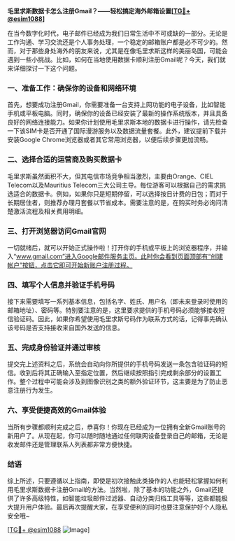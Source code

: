 **毛里求斯数据卡怎么注册Gmail？——轻松搞定海外邮箱设置[[TG💪+ @esim1088](https://t.me/s/esim1088)]**

在当今数字化时代，电子邮件已经成为我们日常生活中不可或缺的一部分。无论是工作沟通、学习交流还是个人事务处理，一个稳定的邮箱账户都是必不可少的。然而，对于那些身处海外的朋友来说，尤其是在像毛里求斯这样的美丽岛国，可能会遇到一些小挑战。比如，如何在当地使用数据卡顺利注册Gmail呢？今天，我们就来详细探讨一下这个问题。

### 一、准备工作：确保你的设备和网络环境

首先，想要成功注册Gmail，你需要准备一台支持上网功能的电子设备，比如智能手机或平板电脑。同时，确保你的设备已经安装了最新的操作系统版本，并且具备良好的网络连接能力。如果你计划使用毛里求斯本地的数据卡进行操作，请先检查一下该SIM卡是否开通了国际漫游服务以及数据流量套餐。此外，建议提前下载并安装Google Chrome浏览器或者其它常用浏览器，以便后续步骤更加流畅。

### 二、选择合适的运营商及购买数据卡

毛里求斯虽然面积不大，但其电信市场竞争相当激烈，主要由Orange、CIEL Telecom以及Mauritius Telecom三大公司主导。每位游客可以根据自己的需求挑选适合的数据卡。例如，如果你只是短期停留，可以选择按日计费的日包；而对于长期居住者，则推荐办理月套餐以节省成本。需要注意的是，在购买时务必询问清楚激活流程及相关费用明细。

### 三、打开浏览器访问Gmail官网

一切就绪后，就可以开始正式操作啦！打开你的手机或平板上的浏览器程序，并输入“www.gmail.com”进入Google邮件服务主页。此时你会看到页面顶部有“创建帐户”按钮，点击它即可开始新账户注册过程。

### 四、填写个人信息并验证手机号码

接下来需要填写一系列基本信息，包括名字、姓氏、用户名（即未来登录时使用的邮箱地址）、密码等。特别要注意的是，这里要求提供的手机号码必须能够接收短信验证码。因此，如果你希望使用毛里求斯号码作为联系方式的话，记得事先确认该号码是否支持接收来自国外发送的信息。

### 五、完成身份验证并通过审核

提交完上述资料之后，系统会自动向你所提供的手机号码发送一条包含验证码的短信。收到后将其正确输入至指定位置，然后继续按照指引完成剩余部分的设置工作。整个过程中可能会涉及到图像识别之类的额外验证环节，这主要是为了防止恶意注册行为发生。

### 六、享受便捷高效的Gmail体验

当所有步骤都顺利完成之后，恭喜你！你现在已经成为一位拥有全新Gmail账号的新用户了。从现在起，你可以随时随地通过任何联网设备登录自己的邮箱，无论是收发邮件还是管理联系人列表都非常方便快捷。

### 结语

综上所述，只要遵循以上指南，即使是初次接触此类操作的人也能轻松掌握如何利用毛里求斯数据卡注册Gmail的方法。当然啦，除了基本的功能之外，Gmail还提供了许多高级特性，如智能垃圾邮件过滤器、自动分类归档工具等等，这些都能极大提升用户体验。最后再次提醒大家，在享受便利的同时也要注意保护好个人隐私安全哦~

[[TG💪+ @esim1088](https://t.me/s/esim1088) ![Image](https://i.postimg.cc/4NQfJmqS/Snipaste-2025-05-13-00-14-12.png)]